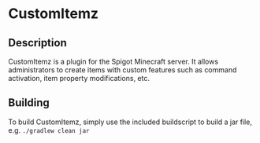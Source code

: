 # CustomItemz

## Description
CustomItemz is a plugin for the Spigot Minecraft server. It allows administrators
to create items with custom features such as command activation, item property modifications, etc.

## Building
To build CustomItemz, simply use the included buildscript to build a jar file, e.g. 
`./gradlew clean jar`